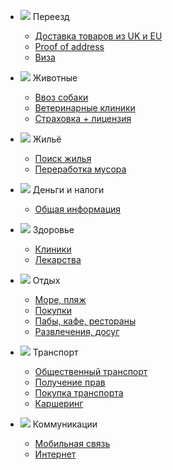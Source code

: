 * ![](../../icons/travel.svg) Переезд

    * [Доставка товаров из UK и EU](pages/move/delivery.md)
    * [Proof of address](pages/move/proof.md)
    * [Виза](pages/move/visa.md)


* ![](../../icons/pets.svg) Животные

    * [Ввоз собаки](pages/pets/import.md)
    * [Ветеринарные клиники](pages/pets/vets.md)
    * [Страховка + лицензия](pages/pets/insurance.md)


* ![](../../icons/home.svg) Жильё

    * [Поиск жилья](pages/home/search.md)
    * [Переработка мусора](pages/home/garbage.md)


* ![](../../icons/money.svg) Деньги и налоги

    * [Общая информация](pages/money/common.md)


* ![](../../icons/health.svg) Здоровье

    * [Клиники](pages/health/clinics.md)
    * [Лекарства](pages/health/drugs.md)


* ![](../../icons/fun.svg) Отдых

    * [Море, пляж](pages/leisure/sea.md)
    * [Покупки](pages/leisure/grocery.md)
    * [Пабы, кафе, рестораны](pages/leisure/pubs.md)
    * [Развлечения, досуг](pages/leisure/fun.md)


* ![](../../icons/car.svg) Транспорт

    * [Общественный транспорт](pages/transport/public.md)
    * [Получение прав](pages/transport/license.md)
    * [Покупка транспорта](pages/transport/buy.md)
    * [Каршеринг](pages/transport/carsharing.md)



* ![](../../icons/connectivity.svg) Коммуникации

    * [Мобильная связь](pages/communication/mobile.md)
    * [Интернет](pages/communication/internet.md)